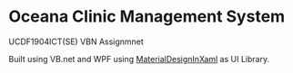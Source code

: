 # Oceana Clinic Management System
UCDF1904ICT(SE) VBN Assignmnet

Built using VB.net and WPF using [MaterialDesignInXaml](https://github.com/MaterialDesignInXAML/MaterialDesignInXamlToolkit) as UI Library.
